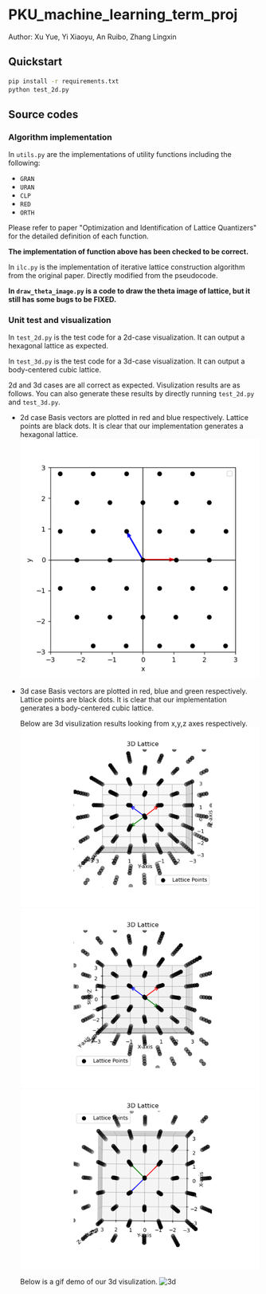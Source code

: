 # PKU_machine_learning_term_proj

Author: Xu Yue, Yi Xiaoyu, An Ruibo, Zhang Lingxin

## Quickstart

```bash
pip install -r requirements.txt
python test_2d.py
```

## Source codes

### Algorithm implementation

In `utils.py` are the implementations of utility functions including the following:

- `GRAN`
- `URAN`
- `CLP`
- `RED`
- `ORTH`
  
Please refer to paper "Optimization and Identification of Lattice Quantizers" for the detailed definition of each function.

**The implementation of function above has been checked to be correct.**

In `ilc.py` is the implementation of iterative lattice construction algorithm from the original paper. Directly modified from the pseudocode. 

**In `draw_theta_image.py` is a code to draw the theta image of lattice, but it still has some bugs to be FIXED.**

### Unit test and visualization

In `test_2d.py` is the test code for a 2d-case visualization. It can output a hexagonal lattice as expected. 


In `test_3d.py` is the test code for a 3d-case visualization. It can output a body-centered cubic lattice.

2d and 3d cases are all correct as expected. Visulization results are as follows. You can also generate these results by directly running `test_2d.py` and `test_3d.py`.

- 2d case
  Basis vectors are plotted in red and blue respectively. Lattice points are black dots. It is clear that our implementation generates a hexagonal lattice.
  ![2d](figures/2d.png)

- 3d case
  Basis vectors are plotted in red, blue and green respectively. Lattice points are black dots. It is clear that our implementation generates a body-centered cubic lattice.

  Below are 3d visulization results looking from x,y,z axes respectively.
  ![3d](figures/3d_look_from_x.png)
  ![3d](figures/3d_look_from_y.png)
  ![3d](figures/3d_look_from_z.png)

  Below is a gif demo of our 3d visulization.
  ![3d](figures/3d_rotation_up_down.gif)
